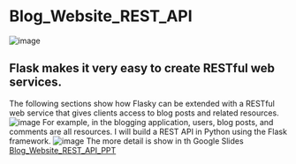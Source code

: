# Blog_Website_REST_API
![image](https://user-images.githubusercontent.com/55336314/182011520-60d7b519-1df0-4515-b424-d631e07df344.png)
## Flask makes it very easy to create RESTful web services.
The following sections show how Flasky can be extended with a RESTful web service that gives clients access to blog posts and related resources.
![image](https://user-images.githubusercontent.com/55336314/182011547-7b293a19-1dca-4f1d-82dc-75ff8d83bc39.png)
For example, in the blogging application, users, blog posts, and comments are all resources.
I will build a REST API in Python using the Flask framework. 
![image](https://user-images.githubusercontent.com/55336314/182112800-c0f256f2-a1d4-4418-80cf-e446ae21b47c.png)
The more detail is show in th Google Slides [Blog_Website_REST_API_PPT](https://docs.google.com/presentation/d/1Pdu3vk0H3BpmRtkzVHb58LHq-LzSZ5ybKWRu_FvIg9s/edit?usp=sharing)

